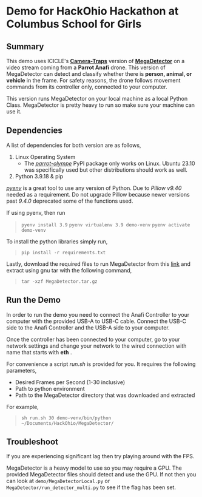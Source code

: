 # Demo for HackOhio Hackathon at Columbus School for Girls
## Summary
This demo uses ICICLE's [**Camera-Traps**](https://github.com/tapis-project/camera-traps) version of [**MegaDetector**](https://github.com/microsoft/CameraTraps/tree/main) on a video stream coming from a **Parrot Anafi** drone. This version of MegaDetector can detect and classify whether there is **person, animal, or vehicle** in the frame. For safety reasons, the drone follows movement commands from its controller only, connected to your computer. 

This version runs MegaDetector on your local machine as a local Python Class. MegaDetector is pretty heavy to run so make sure your machine can use it.   
## Dependencies
A list of dependencies for both version are as follows,
1) Linux Operating System
	* The [*parrot-olympe*](https://pypi.org/project/parrot-olympe/) PyPI package only works on Linux. Ubuntu 23.10 was specifically used but other distributions should work as well.
2) Python 3.9.18 & pip

[*pyenv*](https://github.com/pyenv/pyenv) is a great tool to use any version of Python. Due to *Pillow v9.40* needed as a requirement. Do not upgrade Pillow because newer versions past *9.4.0* deprecated some of the functions used.

If using pyenv, then run
>`pyenv install 3.9`
>`pyenv virtualenv 3.9 demo-venv`
>`pyenv activate demo-venv`

To install the python libraries simply run,
>`pip install -r requirements.txt`

Lastly, download the required files to run MegaDetector from this [link](https://drive.google.com/file/d/1LEAJ8FVeAPC6woKEivi8ZyMWw933wecb/view?usp=sharing) and extract using gnu tar with the following command,
>`tar -xzf MegaDetector.tar.gz` 
## Run the Demo
In order to run the demo you need to connect the Anafi Controller to your computer with the provided USB-A to USB-C cable. Connect the USB-C side to the Anafi Controller and the USB-A side to your computer.

Once the controller has been connected to your computer, go to your network settings and change your network to the wired connection with name that starts with **eth** .

For convenience a script *run.sh* is provided for you. It requires the following parameters,
* Desired Frames per Second (1-30 inclusive)
* Path to python environment
* Path to the MegaDetector directory that was downloaded and extracted

For example,
>`sh run.sh 30 demo-venv/bin/python ~/Documents/HackOhio/MegaDetector/` 

## Troubleshoot
If you are experiencing significant lag then try playing around with the FPS. 

MegaDetector is a heavy model to use so you may require a GPU. The provided MegaDetector files should detect and use the GPU. If not then you can look at `demo/MegaDetectorLocal.py` or `MegaDetector/run_detector_multi.py` to see if the flag has been set.
